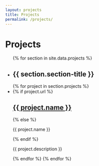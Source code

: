 ```yaml
---
layout: projects
title: Projects
permalink: /projects/
---
```


# Projects
<ul class="section-list">
  {% for section in site.data.projects %}
  <li class="section-block">
    <h2>{{ section.section-title }}</h2>
    {% for project in section.projects %}
      <li class="project-block">
        {% if project.url %}
        <a rel="external" href="{{ project.url }}"><h2>{{ project.name }}</h2></a>
        {% else %}
          <p>{{ project.name }}</p>
        {% endif %}
        <p>{{ project.description }}</p>
      </li>
    {% endfor %}
  </li>
  {% endfor %}
</ul>
